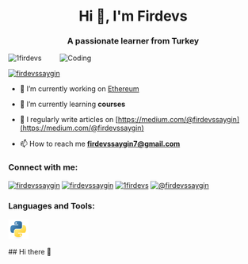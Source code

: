 <h1 align="center">Hi 👋, I'm Firdevs</h1>
<h3 align="center">A passionate learner from Turkey</h3>
<img align="right" alt="Coding" width="400" src="https://cdn.dribbble.com/users/1162077/screenshots/3848914/programmer.gif”>
<p align="left"> <img src="https://komarev.com/ghpvc/?username=1firdevs&label=Profile%20views&color=0e75b6&style=flat" alt="1firdevs" /> </p>

<p align="left"> <a href="https://twitter.com/firdevssaygin" target="blank"><img src="https://img.shields.io/twitter/follow/firdevssaygin?logo=twitter&style=for-the-badge" alt="firdevssaygin" /></a> </p>

- 🔭 I’m currently working on [Ethereum](https://github.com/users/1firdevs/projects/2)

- 🌱 I’m currently learning **courses**

- 📝 I regularly write articles on [https://medium.com/@firdevssaygin](https://medium.com/@firdevssaygin)

- 📫 How to reach me **firdevssaygin7@gmail.com**

<h3 align="left">Connect with me:</h3>
<p align="left">
<a href="https://twitter.com/firdevssaygin" target="blank"><img align="center" src="https://raw.githubusercontent.com/rahuldkjain/github-profile-readme-generator/master/src/images/icons/Social/twitter.svg" alt="firdevssaygin" height="30" width="40" /></a>
<a href="https://linkedin.com/in/firdevssaygin" target="blank"><img align="center" src="https://raw.githubusercontent.com/rahuldkjain/github-profile-readme-generator/master/src/images/icons/Social/linked-in-alt.svg" alt="firdevssaygin" height="30" width="40" /></a>
<a href="https://instagram.com/1firdevs" target="blank"><img align="center" src="https://raw.githubusercontent.com/rahuldkjain/github-profile-readme-generator/master/src/images/icons/Social/instagram.svg" alt="1firdevs" height="30" width="40" /></a>
<a href="https://medium.com/@firdevssaygin" target="blank"><img align="center" src="https://raw.githubusercontent.com/rahuldkjain/github-profile-readme-generator/master/src/images/icons/Social/medium.svg" alt="@firdevssaygin" height="30" width="40" /></a>
</p>

<h3 align="left">Languages and Tools:</h3>
<p align="left"> <a href="https://www.python.org" target="_blank" rel="noreferrer"> <img src="https://raw.githubusercontent.com/devicons/devicon/master/icons/python/python-original.svg" alt="python" width="40" height="40"/> </a> </p>
## Hi there 👋

<!--
**1firdevs/1firdevs** is a ✨ _special_ ✨ repository because its `README.md` (this file) appears on your GitHub profile.

Here are some ideas to get you started:

- 🔭 I’m currently working on ...
- 🌱 I’m currently learning ...
- 👯 I’m looking to collaborate on ...
- 🤔 I’m looking for help with ...
- 💬 Ask me about ...
- 📫 How to reach me: ...
- 😄 Pronouns: ...
- ⚡ Fun fact: ...
-->
